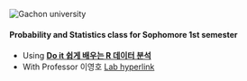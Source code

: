 ![Gachon university](http://www.gachon.ac.kr/images/introduce/marklogo-kor_eng.jpg)

#### Probability and Statistics class for Sophomore 1st semester

* Using **[Do it 쉽게 배우는 R 데이터 분석](http://www.kyobobook.co.kr/product/detailViewKor.laf?mallGb=KOR&ejkGb=KOR&barcode=9791187370949)**
* With Professor 이영호 [Lab hyperlink](http://oclab.creatorlink.net/About-OCL)
